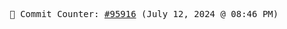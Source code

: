 <p align="center">
    <samp>
        📮 Commit Counter: <a href="https://github.com/Javascript-void0/Javascript-void0/commits/main">#95916</a> (July 12, 2024 @ 08:46 PM)
    </samp>
</p>